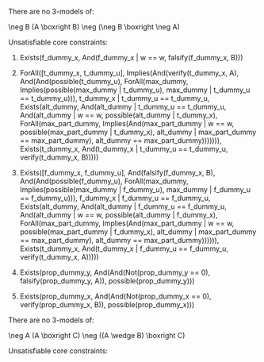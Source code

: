 
There are no 3-models of:

\neg B
(A \boxright B)
\neg (\neg B \boxright \neg A)

Unsatisfiable core constraints:

1. Exists(f_dummy_x,
       And(f_dummy_x | w == w, falsify(f_dummy_x, B)))

2. ForAll([t_dummy_x, t_dummy_u],
       Implies(And(verify(t_dummy_x, A),
                   And(And(possible(t_dummy_u),
                           ForAll(max_dummy,
                                  Implies(possible(max_dummy |
                                        t_dummy_u),
                                        max_dummy |
                                        t_dummy_u ==
                                        t_dummy_u))),
                       t_dummy_x | t_dummy_u == t_dummy_u,
                       Exists(alt_dummy,
                              And(alt_dummy | t_dummy_u ==
                                  t_dummy_u,
                                  And(alt_dummy | w == w,
                                      possible(alt_dummy |
                                        t_dummy_x),
                                      ForAll(max_part_dummy,
                                        Implies(And(max_part_dummy |
                                        w ==
                                        w,
                                        possible(max_part_dummy |
                                        t_dummy_x),
                                        alt_dummy |
                                        max_part_dummy ==
                                        max_part_dummy),
                                        alt_dummy ==
                                        max_part_dummy))))))),
               Exists(t_dummy_x,
                      And(t_dummy_x | t_dummy_u == t_dummy_u,
                          verify(t_dummy_x, B)))))

3. Exists([f_dummy_x, f_dummy_u],
       And(falsify(f_dummy_x, B),
           And(And(possible(f_dummy_u),
                   ForAll(max_dummy,
                          Implies(possible(max_dummy |
                                        f_dummy_u),
                                  max_dummy | f_dummy_u ==
                                  f_dummy_u))),
               f_dummy_x | f_dummy_u == f_dummy_u,
               Exists(alt_dummy,
                      And(alt_dummy | f_dummy_u == f_dummy_u,
                          And(alt_dummy | w == w,
                              possible(alt_dummy | f_dummy_x),
                              ForAll(max_part_dummy,
                                     Implies(And(max_part_dummy |
                                        w ==
                                        w,
                                        possible(max_part_dummy |
                                        f_dummy_x),
                                        alt_dummy |
                                        max_part_dummy ==
                                        max_part_dummy),
                                        alt_dummy ==
                                        max_part_dummy)))))),
           Exists(t_dummy_x,
                  And(t_dummy_x | f_dummy_u == f_dummy_u,
                      verify(t_dummy_x, A)))))

4. Exists(prop_dummy_y,
       And(And(Not(prop_dummy_y == 0),
               falsify(prop_dummy_y, A)),
           possible(prop_dummy_y)))

5. Exists(prop_dummy_x,
       And(And(Not(prop_dummy_x == 0),
               verify(prop_dummy_x, B)),
           possible(prop_dummy_x)))



There are no 3-models of:

\neg A
(A \boxright C)
\neg ((A \wedge B) \boxright C)

Unsatisfiable core constraints:


